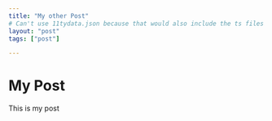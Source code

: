 ```yaml
---
title: "My other Post"
# Can't use 11tydata.json because that would also include the ts files
layout: "post"
tags: ["post"]

---
```


# My Post
This is my post
